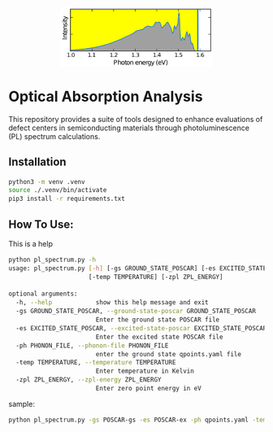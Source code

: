 <p align="center">
  <img src="./image.png" alt="Logo" width="300"/>
</p>

# Optical Absorption Analysis
This repository provides a suite of tools designed to enhance evaluations of defect centers in semiconducting materials through photoluminescence (PL) spectrum calculations.


## Installation
```bash
python3 -m venv .venv
source ./.venv/bin/activate
pip3 install -r requirements.txt
```

## How To Use:
This is a help
```bash
python pl_spectrum.py -h
usage: pl_spectrum.py [-h] [-gs GROUND_STATE_POSCAR] [-es EXCITED_STATE_POSCAR] [-ph PHONON_FILE]
                      [-temp TEMPERATURE] [-zpl ZPL_ENERGY]

optional arguments:
  -h, --help            show this help message and exit
  -gs GROUND_STATE_POSCAR, --ground-state-poscar GROUND_STATE_POSCAR
                        Enter the ground state POSCAR file
  -es EXCITED_STATE_POSCAR, --excited-state-poscar EXCITED_STATE_POSCAR
                        Enter the excited state POSCAR file
  -ph PHONON_FILE, --phonon-file PHONON_FILE
                        enter the ground state qpoints.yaml file
  -temp TEMPERATURE, --temperature TEMPERATURE
                        Enter temperature in Kelvin
  -zpl ZPL_ENERGY, --zpl-energy ZPL_ENERGY
                        Enter zero point energy in eV
```

sample:
```bash
python pl_spectrum.py -gs POSCAR-gs -es POSCAR-ex -ph qpoints.yaml -temp 300 -zpl 1.2
```

